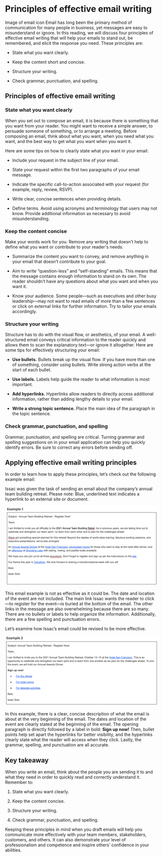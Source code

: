 # Principles of effective email writing
Image of email icon
Email has long been the primary method of communication for many people in business, yet messages are easy to misunderstand or ignore. In this reading, we will discuss four principles of effective email writing that will help your emails to stand out, be remembered, and elicit the response you need. These principles are:

* State what you want clearly.

* Keep the content short and concise.

* Structure your writing.

* Check grammar, punctuation, and spelling.

## Principles of effective email writing
### State what you want clearly
When you set out to compose an email, it is because there is something that you want from your reader. You might want to receive a simple answer, to persuade someone of something, or to arrange a meeting. Before composing an email, think about what you want, when you need what you want, and the best way to get what you want when you want it. 

Here are some tips on how to clearly state what you want in your email:

* Include your request in the subject line of your email.

* State your request within the first two paragraphs of your email message.

* Indicate the specific call-to-action associated with your request (for example, reply, review, RSVP).

* Write clear, concise sentences when providing details.

* Define terms. Avoid using acronyms and terminology that users may not know. Provide additional information as necessary to avoid misunderstanding. 

### Keep the content concise
Make your words work for you. Remove any writing that doesn’t help to define what you want or contribute to your reader's needs.

* Summarize the content you want to convey, and remove anything in your email that doesn’t contribute to your goal.

* Aim to write “question-less” and “self-standing” emails. This means that the message contains enough information to stand on its own. The reader shouldn’t have any questions about what you want and when you want it.

* Know your audience. Some people—such as executives and other busy leadership—may not want to read emails of more than a few sentences or click on external links for further information. Try to tailor your emails accordingly.

### Structure your writing
Structure has to do with the visual flow, or aesthetics, of your email. A well-structured email conveys critical information to the reader quickly and allows them to scan the explanatory text—or ignore it altogether. Here are some tips for effectively structuring your email:

* **Use bullets.** Bullets break up the visual flow. If you have more than one of something, consider using bullets. Write strong action verbs at the start of each bullet.

* **Use labels.** Labels help guide the reader to what information is most important. 

* **Add hyperlinks.** Hyperlinks allow readers to directly access additional information, rather than adding lengthy details to your email.

* **Write a strong topic sentence.** Place the main idea of the paragraph in the topic sentence. 

### Check grammar, punctuation, and spelling
Grammar, punctuation, and spelling are critical. Turning grammar and spelling suggestions on in your email application can help you quickly identify errors. Be sure to correct any errors before sending off. 

## Applying effective email writing principles
In order to learn how to apply these principles, let’s check out the following example email:

Issac was given the task of sending an email about the company’s annual team building retreat. Please note: Blue, underlined text indicates a hyperlink to an external site or document.

![](./images/c4-w5-r1.1.png)

This email example is not as effective as it could be. The date and location of the event are not included. The main link Issac wants the reader to click—to register for the event—is buried at the bottom of the email. The other links in the message are also overwhelming because there are so many. There are no bullets or labels to help organize the information. Additionally, there are a few spelling and punctuation errors. 

Let’s examine how Issac’s email could be revised to be more effective.


![](./images/c4-w5-r1.2.png)

In this example, there is a clear, concise description of what the email is about at the very beginning of the email. The dates and location of the event are clearly stated at the beginning of the email. The opening paragraph is directly followed by a label in bold: **Sign up now!** Then, bullet points help set apart the hyperlinks for better visibility, and the hyperlinks clearly state what the reader will access when they click. Lastly, the grammar, spelling, and punctuation are all accurate.

## Key takeaway
When you write an email, think about the people you are sending it to and what they need in order to quickly read and correctly understand it. Remember to:

1. State what you want clearly.

1. Keep the content concise.

1. Structure your writing.

1. Check grammar, punctuation, and spelling.

Keeping these principles in mind when you draft emails will help you communicate more effectively with your team members, stakeholders, customers, and others. It can also demonstrate your level of professionalism and competence and inspire others’ confidence in your abilities. 